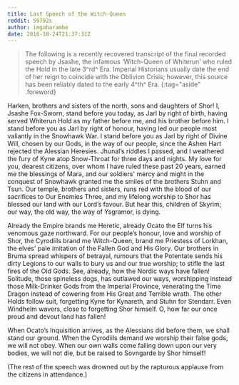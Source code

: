 ```yaml
---
title: Last Speech of the Witch-Queen
reddit: 59792s
author: imgaharambe
date: 2016-10-24T21:37:31Z
---
```


> The following is a recently recovered transcript of the final recorded speech
> by Jsashe, the infamous ‘Witch-Queen of Whiterun’ who ruled the Hold in the
> late 3^rd^ Era. Imperial Historians usually date the end of her reign to
> coincide with the Oblivion Crisis; however, this source has been reliably
> dated to the early 4^th^ Era.
{:tag="aside" .foreword}

Harken, brothers and sisters of the north, sons and daughters of Shor! I, Jsashe
Fox-Sworn, stand before you today, as Jarl by right of birth, having served
Whiterun Hold as my father before me, and his brother before him. I stand before
you as Jarl by right of honour, having led our people most valiantly in the
Snowhawk War. I stand before you as Jarl by right of Divine Will, chosen by our
Gods, in the way of our people, since the Ashen Hart rejected the Alessian
Heresies. Jhunal’s riddles I passed, and I weathered the fury of Kyne atop
Snow-Throat for three days and nights. My love for you, dearest citizens, over
whom I have ruled these past 20 years, earned me the blessings of Mara, and our
soldiers' mercy and might in the conquest of Snowhawk granted me the smiles of
the brothers Stuhn and Tsun. Our temple, brothers and sisters, runs red with the
blood of our sacrifices to Our Enemies Three, and my lifelong worship to Shor
has blessed our land with our Lord’s favour. But hear this, children of Skyrim;
our way, the old way, the way of Ysgramor, is dying.

Already the Empire brands me Heretic, already Ocato the Elf turns his venomous
gaze northward. For our people’s honour, love and worship of Shor, the Cyrodiils
brand me Witch-Queen, brand me Priestess of Lorkhan, the elves' pale imitation
of the Fallen God and His Glory. Our brothers in Bruma spread whispers of
betrayal, rumours that the Potentate sends his dirty Legions to our walls to
bury us and our true worship; to stifle the last fires of the Old Gods. See,
already, how the Nordic ways have fallen! Solitude, those spineless dogs, has
outlawed our ways, worshipping instead those Milk-Drinker Gods from the Imperial
Province, venerating the Time Dragon instead of cowering from His Great and
Terrible wrath. The other Holds follow suit, forgetting Kyne for Kynareth, and
Stuhn for Stendarr. Even Windhelm wavers, close to forgetting Shor himself. O,
how far our once proud and devout land has fallen!

When Ocato’s Inquisition arrives, as the Alessians did before them, we shall
stand our ground. When the Cyrodiils demand we worship their false gods, we will
not obey. When our own walls come falling down upon our very bodies, we will not
die, but be raised to Sovngarde by Shor himself!

(The rest of the speech was drowned out by the rapturous applause from the
citizens in attendance.)
